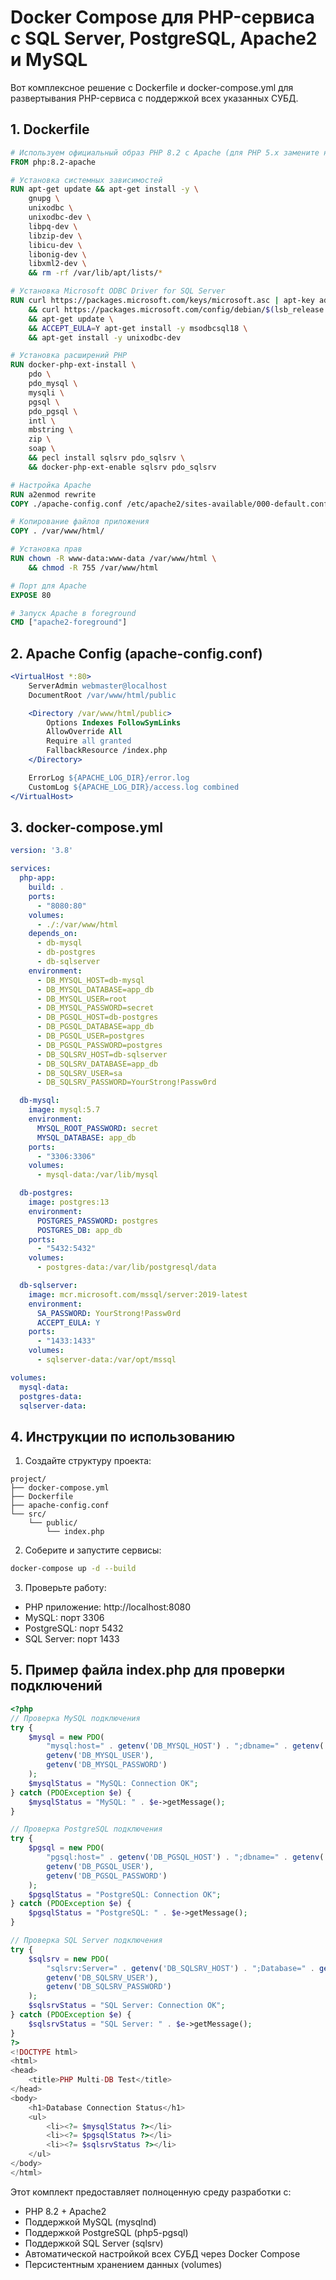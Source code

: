 # Docker Compose для PHP-сервиса с SQL Server, PostgreSQL, Apache2 и MySQL

Вот комплексное решение с Dockerfile и docker-compose.yml для развертывания PHP-сервиса с поддержкой всех указанных СУБД.

## 1. Dockerfile

```dockerfile
# Используем официальный образ PHP 8.2 с Apache (для PHP 5.x замените на php:5.6-apache)
FROM php:8.2-apache

# Установка системных зависимостей
RUN apt-get update && apt-get install -y \
    gnupg \
    unixodbc \
    unixodbc-dev \
    libpq-dev \
    libzip-dev \
    libicu-dev \
    libonig-dev \
    libxml2-dev \
    && rm -rf /var/lib/apt/lists/*

# Установка Microsoft ODBC Driver for SQL Server
RUN curl https://packages.microsoft.com/keys/microsoft.asc | apt-key add - \
    && curl https://packages.microsoft.com/config/debian/$(lsb_release -rs)/prod.list > /etc/apt/sources.list.d/mssql-release.list \
    && apt-get update \
    && ACCEPT_EULA=Y apt-get install -y msodbcsql18 \
    && apt-get install -y unixodbc-dev

# Установка расширений PHP
RUN docker-php-ext-install \
    pdo \
    pdo_mysql \
    mysqli \
    pgsql \
    pdo_pgsql \
    intl \
    mbstring \
    zip \
    soap \
    && pecl install sqlsrv pdo_sqlsrv \
    && docker-php-ext-enable sqlsrv pdo_sqlsrv

# Настройка Apache
RUN a2enmod rewrite
COPY ./apache-config.conf /etc/apache2/sites-available/000-default.conf

# Копирование файлов приложения
COPY . /var/www/html/

# Установка прав
RUN chown -R www-data:www-data /var/www/html \
    && chmod -R 755 /var/www/html

# Порт для Apache
EXPOSE 80

# Запуск Apache в foreground
CMD ["apache2-foreground"]
```

## 2. Apache Config (apache-config.conf)

```apache
<VirtualHost *:80>
    ServerAdmin webmaster@localhost
    DocumentRoot /var/www/html/public

    <Directory /var/www/html/public>
        Options Indexes FollowSymLinks
        AllowOverride All
        Require all granted
        FallbackResource /index.php
    </Directory>

    ErrorLog ${APACHE_LOG_DIR}/error.log
    CustomLog ${APACHE_LOG_DIR}/access.log combined
</VirtualHost>
```

## 3. docker-compose.yml

```yaml
version: '3.8'

services:
  php-app:
    build: .
    ports:
      - "8080:80"
    volumes:
      - ./:/var/www/html
    depends_on:
      - db-mysql
      - db-postgres
      - db-sqlserver
    environment:
      - DB_MYSQL_HOST=db-mysql
      - DB_MYSQL_DATABASE=app_db
      - DB_MYSQL_USER=root
      - DB_MYSQL_PASSWORD=secret
      - DB_PGSQL_HOST=db-postgres
      - DB_PGSQL_DATABASE=app_db
      - DB_PGSQL_USER=postgres
      - DB_PGSQL_PASSWORD=postgres
      - DB_SQLSRV_HOST=db-sqlserver
      - DB_SQLSRV_DATABASE=app_db
      - DB_SQLSRV_USER=sa
      - DB_SQLSRV_PASSWORD=YourStrong!Passw0rd

  db-mysql:
    image: mysql:5.7
    environment:
      MYSQL_ROOT_PASSWORD: secret
      MYSQL_DATABASE: app_db
    ports:
      - "3306:3306"
    volumes:
      - mysql-data:/var/lib/mysql

  db-postgres:
    image: postgres:13
    environment:
      POSTGRES_PASSWORD: postgres
      POSTGRES_DB: app_db
    ports:
      - "5432:5432"
    volumes:
      - postgres-data:/var/lib/postgresql/data

  db-sqlserver:
    image: mcr.microsoft.com/mssql/server:2019-latest
    environment:
      SA_PASSWORD: YourStrong!Passw0rd
      ACCEPT_EULA: Y
    ports:
      - "1433:1433"
    volumes:
      - sqlserver-data:/var/opt/mssql

volumes:
  mysql-data:
  postgres-data:
  sqlserver-data:
```

## 4. Инструкции по использованию

1. Создайте структуру проекта:
```
project/
├── docker-compose.yml
├── Dockerfile
├── apache-config.conf
└── src/
    └── public/
        └── index.php
```

2. Соберите и запустите сервисы:
```bash
docker-compose up -d --build
```

3. Проверьте работу:
- PHP приложение: http://localhost:8080
- MySQL: порт 3306
- PostgreSQL: порт 5432
- SQL Server: порт 1433

## 5. Пример файла index.php для проверки подключений

```php
<?php
// Проверка MySQL подключения
try {
    $mysql = new PDO(
        "mysql:host=" . getenv('DB_MYSQL_HOST') . ";dbname=" . getenv('DB_MYSQL_DATABASE'),
        getenv('DB_MYSQL_USER'),
        getenv('DB_MYSQL_PASSWORD')
    );
    $mysqlStatus = "MySQL: Connection OK";
} catch (PDOException $e) {
    $mysqlStatus = "MySQL: " . $e->getMessage();
}

// Проверка PostgreSQL подключения
try {
    $pgsql = new PDO(
        "pgsql:host=" . getenv('DB_PGSQL_HOST') . ";dbname=" . getenv('DB_PGSQL_DATABASE'),
        getenv('DB_PGSQL_USER'),
        getenv('DB_PGSQL_PASSWORD')
    );
    $pgsqlStatus = "PostgreSQL: Connection OK";
} catch (PDOException $e) {
    $pgsqlStatus = "PostgreSQL: " . $e->getMessage();
}

// Проверка SQL Server подключения
try {
    $sqlsrv = new PDO(
        "sqlsrv:Server=" . getenv('DB_SQLSRV_HOST') . ";Database=" . getenv('DB_SQLSRV_DATABASE'),
        getenv('DB_SQLSRV_USER'),
        getenv('DB_SQLSRV_PASSWORD')
    );
    $sqlsrvStatus = "SQL Server: Connection OK";
} catch (PDOException $e) {
    $sqlsrvStatus = "SQL Server: " . $e->getMessage();
}
?>
<!DOCTYPE html>
<html>
<head>
    <title>PHP Multi-DB Test</title>
</head>
<body>
    <h1>Database Connection Status</h1>
    <ul>
        <li><?= $mysqlStatus ?></li>
        <li><?= $pgsqlStatus ?></li>
        <li><?= $sqlsrvStatus ?></li>
    </ul>
</body>
</html>
```

Этот комплект предоставляет полноценную среду разработки с:
- PHP 8.2 + Apache2
- Поддержкой MySQL (mysqlnd)
- Поддержкой PostgreSQL (php5-pgsql)
- Поддержкой SQL Server (sqlsrv)
- Автоматической настройкой всех СУБД через Docker Compose
- Персистентным хранением данных (volumes)